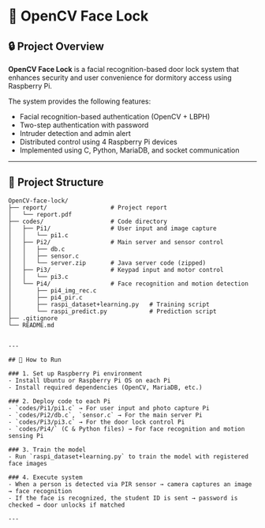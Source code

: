 # 📌 OpenCV Face Lock

## 🔒 Project Overview

**OpenCV Face Lock** is a facial recognition-based door lock system that enhances security and user convenience for dormitory access using Raspberry Pi.

The system provides the following features:

- Facial recognition-based authentication (OpenCV + LBPH)
- Two-step authentication with password
- Intruder detection and admin alert
- Distributed control using 4 Raspberry Pi devices
- Implemented using C, Python, MariaDB, and socket communication

---

## 📁 Project Structure

```plaintext
OpenCV-face-lock/
├── report/                  # Project report
│   └── report.pdf
├── codes/                   # Code directory
│   ├── Pi1/                 # User input and image capture
│   │   └── pi1.c
│   ├── Pi2/                 # Main server and sensor control
│   │   ├── db.c
│   │   ├── sensor.c
│   │   └── server.zip       # Java server code (zipped)
│   ├── Pi3/                 # Keypad input and motor control
│   │   └── pi3.c
│   └── Pi4/                 # Face recognition and motion detection
│       ├── pi4_img_rec.c
│       ├── pi4_pir.c
│       ├── raspi_dataset+learning.py   # Training script
│       └── raspi_predict.py            # Prediction script
├── .gitignore
└── README.md


---

## 🚀 How to Run

### 1. Set up Raspberry Pi environment
- Install Ubuntu or Raspberry Pi OS on each Pi
- Install required dependencies (OpenCV, MariaDB, etc.)

### 2. Deploy code to each Pi
- `codes/Pi1/pi1.c` → For user input and photo capture Pi
- `codes/Pi2/db.c`, `sensor.c` → For the main server Pi
- `codes/Pi3/pi3.c` → For the door lock control Pi
- `codes/Pi4/` (C & Python files) → For face recognition and motion sensing Pi

### 3. Train the model
- Run `raspi_dataset+learning.py` to train the model with registered face images

### 4. Execute system
- When a person is detected via PIR sensor → camera captures an image → face recognition
- If the face is recognized, the student ID is sent → password is checked → door unlocks if matched

---


